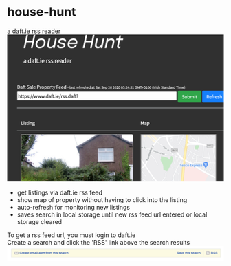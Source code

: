 # house-hunt
a daft.ie rss reader
<img src="img/hh.png">
<ul>
<li>get listings via daft.ie rss feed</li>
<li>show map of property without having to click into the listing</li>
<li>auto-refresh for monitoring new listings</li>
<li>saves search in local storage until new rss feed url entered or local storage cleared</li>
</ul>

To get a rss feed url, you must login to daft.ie<br>
Create a search and click the 'RSS' link above the search results<br>
<img src="img/rss.png">